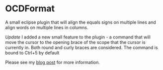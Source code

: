 OCDFormat
=========

A small eclipse plugin that will align the equals signs on multiple lines and align words on multiple lines in columns.

*Update*
I added a new small feature to the plugin - a command that will move the cursor to the opening brace of the scope that the cursor is currently in. Both round and curly braces are considered. The command is bound to Ctrl+5 by default

Please see my [blog post](http://eduardpblog.blogspot.com.au/2012/06/eclipse-plugin-that-aligns-java.html) for more information.